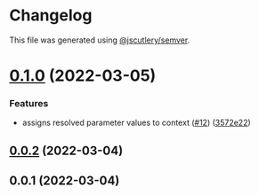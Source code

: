 # Changelog

This file was generated using [@jscutlery/semver](https://github.com/jscutlery/semver).

# [0.1.0](https://github.com/cloudmagick/commander-zod/compare/commander-zod-0.0.2...commander-zod-0.1.0) (2022-03-05)


### Features

* assigns resolved parameter values to context ([#12](https://github.com/cloudmagick/commander-zod/issues/12)) ([3572e22](https://github.com/cloudmagick/commander-zod/commit/3572e22e1c951f0e3a88d1aafe222921de9b3187))



## [0.0.2](https://github.com/cloudmagick/commander-zod/compare/commander-zod-0.0.1...commander-zod-0.0.2) (2022-03-04)



## 0.0.1 (2022-03-04)
